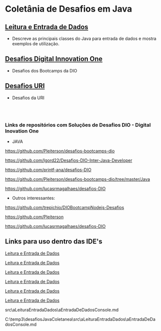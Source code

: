 # Coletânia de Desafios em Java


## [Leitura e Entrada de Dados](https://github.com/eliseusbrito/desafiosJavaColetanea/tree/master/src/aLeituraEntradaDados)

- Descreve as principais classes do Java para entrada de dados e mostra exemplos de utilização.

## [Desafios Digital Innovation One](https://github.com/eliseusbrito/desafiosJavaColetanea/tree/master/src/DigitalInnovationOne)
- Desafios dos Bootcamps da DIO

## [Desafios URI](https://github.com/eliseusbrito/desafiosJavaColetanea/tree/master/src/URI)
- Desafios da URI

<br></br>



### Links de repositórios com Soluções de Desafios DIO - Digital Inovation One

* JAVA

https://github.com/Pleiterson/desafios-bootcamps-dio

https://github.com/Igord22/Desafios-DIO-Inter-Java-Developer

https://github.com/printf-ana/desafios-DIO

https://github.com/Pleiterson/desafios-bootcamps-dio/tree/master/Java

https://github.com/lucasrmagalhaes/desafios-DIO

* Outros interessantes:

https://github.com/trepichio/DIOBootcampNodejs-Desafios

https://github.com/Pleiterson

https://github.com/lucasrmagalhaes/desafios-DIO



## Links para uso dentro das IDE's

[Leitura e Entrada de Dados](../src/aleituraEntradaDados.md#índice)

[Leitura e Entrada de Dados](../src/aLeituraEntradaDados/aEntradaDeDadosConsole.md)

[Leitura e Entrada de Dados](..\src\aLeituraEntradaDados\aEntradaDeDadosConsole.md)


[Leitura e Entrada de Dados](../src/aLeituraEntradaDados/aEntradaDeDadosConsole.md#índice)

[Leitura e Entrada de Dados](/aLeituraEntradaDados/Readme.md#índice)

[Leitura e Entrada de Dados](..\src\aLeituraEntradaDados\aEntradaDeDadosConsole.md#índice)



src\aLeituraEntradaDados\aEntradaDeDadosConsole.md

C:\temp3\desafiosJavaColetanea\src\aLeituraEntradaDados\aEntradaDeDadosConsole.md
